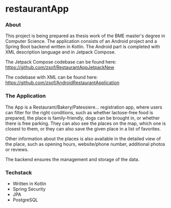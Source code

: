 # restaurantApp
### About

This project is being prepared as thesis work of the BME master's degree in Computer Science.
The application consists of an Android project and a Spring Boot backend written in Kotlin. The Android part is completed with XML description language and in Jetpack Compose. 

The Jetpack Compose codebase can be found here: https://github.com/zsof/RestaurantAppJetpackNew

The codebase  with XML can be found here: https://github.com/zsof/AndroidRestaurantApplication

### The Application

The App is a Restaurant/Bakery/Patessiere... registration app, where users can filter for the right conditions, such as whether lactose-free food is prepared, the place is family-friendly, dogs can be brought in, or whether there is free parking. 
They can also see the places on the map, which one is closest to them, or they can also save the given place in a list of favorites.

Other information about the places is also available in the detailed view of the place, such as opening hours, website/phone number, additional photos or reviews.

The backend ensures the management and storage of the data.

### Techstack

- Written in Kotlin
- Spring Security
- JPA
- PostgreSQL
